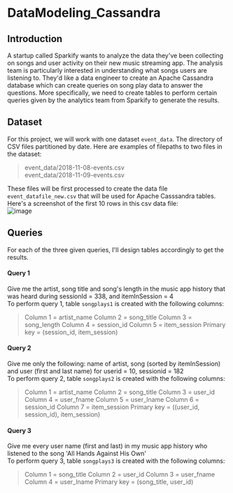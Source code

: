 # DataModeling_Cassandra    
## Introduction    
A startup called Sparkify wants to analyze the data they've been collecting on songs and user activity on their new music streaming app. The analysis team is particularly interested in understanding what songs users are listening to. They'd like a data engineer to create an Apache Cassandra database which can create queries on song play data to answer the questions. More specifically, we need to create tables to perform certain queries given by the analytics team from Sparkify to generate the results.    

## Dataset    
For this project, we will work with one dataset `event_data`. The directory of CSV files partitioned by date. Here are examples of filepaths to two files in the dataset:    
> event_data/2018-11-08-events.csv    
> event_data/2018-11-09-events.csv     

These files will be first processed to create the data file `event_datafile_new.csv` that will be used for Apache Casssandra tables. Here's a screenshot of the first 10 rows in this csv data file:   
![image](https://user-images.githubusercontent.com/60242372/120720655-53c24d00-c481-11eb-9262-f55a66b3ffdd.png)

## Queries    
For each of the three given queries, I'll design tables accordingly to get the results.
#### Query 1 
Give me the artist, song title and song's length in the music app history that was heard during sessionId = 338, and itemInSession = 4     
To perform query 1, table `songplays1` is created with the following columns:
> Column 1 = artist_name
> Column 2 = song_title
> Column 3 = song_length
> Column 4 = session_id
> Column 5 = item_session
> Primary key = (session_id, item_session)
#### Query 2
Give me only the following: name of artist, song (sorted by itemInSession) and user (first and last name) for userid = 10, sessionid = 182    
To perform query 2, table `songplays2` is created with the following columns:
> Column 1 = artist_name
> Column 2 = song_title
> Column 3 = user_id
> Column 4 = user_fname
> Column 5 = user_lname
> Column 6 = session_id
> Column 7 = item_session
> Primary key = ((user_id, session_id), item_session)
#### Query 3
Give me every user name (first and last) in my music app history who listened to the song 'All Hands Against His Own'     
To perform query 3, table `songplays3` is created with the following columns:
> Column 1 = song_title
> Column 2 = user_id
> Column 3 = user_fname
> Column 4 = user_lname
> Primary key = (song_title, user_id)
